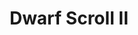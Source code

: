 ---
templateKey: blog-post
featuredpost: false
featuredimage: /assets/Dwarf_Scroll_II.png
title: Dwarf Scroll II
description: Artifacts
testfield: 194
---